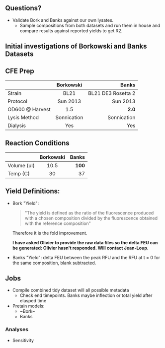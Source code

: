 
## Questions?

* Validate Bork and Banks against our own lysates.
  * Sample compositions from both datasets and run them in house and compare results against reported yields to get R2.



## Initial investigations of Borkowski and Banks Datasets



## CFE Prep

|               | Borkowski      | Banks  |
| ------------- |:-------------:| -----:|
| Strain        | BL21 | BL21 DE3 Rosetta 2 |
| Protocol     | Sun 2013     |   Sun 2013 |
| OD600 @ Harvest      | 1.5      |   **2.0** |
| Lysis Method      | Sonnication      |   Sonnication |
| Dialysis | Yes      |    Yes |



## Reaction Conditions

|               | Borkowski      | Banks  |
| ------------- |:-------------:| -----:|
| Volume (ul)     | 10.5 | **100** |
|   Temp (C)    |   30  | 37 |




## Yield Definitions:

  * Bork "Yield": 
  
    > "The yield is defined as the ratio of the fluorescence produced with a chosen composition divided by the fluorescence obtained with the reference composition"

    Therefore it is the fold improvement.

    **I have asked Olivier to provide the raw data files so the delta FEU can be generated: Olivier hasn't responded. Will contact Jean-Loup.**

  * Banks "Yield": delta FEU between the peak RFU and the RFU at t = 0 for the same composition, blank subtracted.

## Jobs

* Compile combined tidy dataset will all possible metadata
  * Check end timepoints. Banks maybe inflection or total yield after elasped time
* Pretain models:
  * ~Bork~
  * Banks

### Analyses

* Sensitivity


